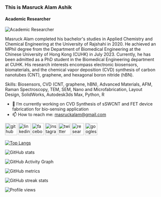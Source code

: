 ### This is Masruck Alam Ashik
#### Academic Researcher
![Academic Researcher](https://scontent.fhkg3-2.fna.fbcdn.net/v/t39.30808-6/391667065_2686340611520693_2639896827130550724_n.jpg?stp=c0.116.1698.1698a_cp6_dst-jpg_s851x315&_nc_cat=101&ccb=1-7&_nc_sid=5f2048&_nc_ohc=EsXYvr8o96oAX9OIwHD&_nc_ht=scontent.fhkg3-2.fna&oh=00_AfAIs-te3yg9DHqePe15lJOVuBa5CV6yL6w8rAS5uDMT6A&oe=655D6E3B)

Masruck Alam completed his bachelor's studies in Applied Chemistry and Chemical Engineering at the University of Rajshahi in 2020. He achieved an MPhil degree from the Department of Biomedical Engineering at the Chinese University of Hong Kong (CUHK) in July 2023. Currently, he has been admitted as a PhD student in the Biomedical Engineering department at CUHK. His research interests encompass electronic biosensors, biomaterials, and the chemical vapor deposition (CVD) synthesis of carbon nanotubes (CNT), graphene, and hexagonal boron nitride (hBN).

Skills: Biosensors, CVD (CNT, graphene, hBN), Advanced Materials, AFM, Raman Spectroscopy, TEM, SEM, Nano and Microfabrication, Layout Design, SolidWorks, Autodesk3ds Max, Python, R

- 🔭 I’m currently working on CVD Synthesis of sSWCNT and FET device fabrication for bio-sensing application 
- 📫 How to reach me: masruckalam@gmail.com 


[<img src='https://cdn.jsdelivr.net/npm/simple-icons@3.0.1/icons/github.svg' alt='github' height='40'>](https://github.com/masruckalam)  [<img src='https://cdn.jsdelivr.net/npm/simple-icons@3.0.1/icons/linkedin.svg' alt='linkedin' height='40'>](https://www.linkedin.com/in/masruck-a-b0a22713b/)  [<img src='https://cdn.jsdelivr.net/npm/simple-icons@3.0.1/icons/facebook.svg' alt='facebook' height='40'>](https://www.facebook.com/masruckalam.ashik)  [<img src='https://cdn.jsdelivr.net/npm/simple-icons@3.0.1/icons/instagram.svg' alt='instagram' height='40'>](https://www.instagram.com/m_alam_ashik/)  [<img src='https://cdn.jsdelivr.net/npm/simple-icons@3.0.1/icons/twitter.svg' alt='twitter' height='40'>](https://twitter.com/masruckalam)  [<img src='https://cdn.jsdelivr.net/npm/simple-icons@3.0.1/icons/researchgate.svg' alt='researchgate' height='40'>](https://www.researchgate.net/profile/Masruck-Alam)  [<img src='https://cdn.jsdelivr.net/npm/simple-icons@3.0.1/icons/googlescholar.svg' alt='googlescholar' height='40'>](https://scholar.google.com/citations?user=A6lXv0QAAAAJ&hl=en)  

[![Top Langs](https://github-readme-stats.vercel.app/api/top-langs/?username=masruckalam)](https://github.com/anuraghazra/github-readme-stats)

![GitHub stats](https://github-readme-stats.vercel.app/api?username=masruckalam&show_icons=true)  

![GitHub Activity Graph](https://activity-graph.herokuapp.com/graph?username=masruckalam)  

![GitHub metrics](https://metrics.lecoq.io/masruckalam)  

![GitHub streak stats](https://streak-stats.demolab.com/?user=masruckalam)  

![Profile views](https://gpvc.arturio.dev/masruckalam)  

